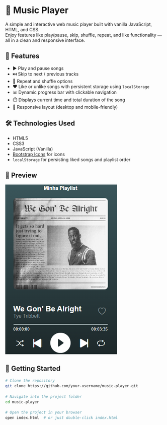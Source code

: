 # 🎵 Music Player

A simple and interactive web music player built with vanilla JavaScript, HTML, and CSS.  
Enjoy features like play/pause, skip, shuffle, repeat, and like functionality — all in a clean and responsive interface.

## 🚀 Features

- ▶️ Play and pause songs  
- ⏭️ Skip to next / previous tracks  
- 🔁 Repeat and shuffle options  
- ❤️ Like or unlike songs with persistent storage using `localStorage`  
- 📊 Dynamic progress bar with clickable navigation  
- ⏱️ Displays current time and total duration of the song  
- 📱 Responsive layout (desktop and mobile-friendly)

## 🛠️ Technologies Used

- HTML5  
- CSS3  
- JavaScript (Vanilla)  
- [Bootstrap Icons](https://icons.getbootstrap.com/) for icons  
- `localStorage` for persisting liked songs and playlist order

## 📸 Preview

![Music Player Screenshot](images/preview.png)

## 📂 Getting Started

```bash
# Clone the repository
git clone https://github.com/your-username/music-player.git

# Navigate into the project folder
cd music-player

# Open the project in your browser
open index.html  # or just double-click index.html
